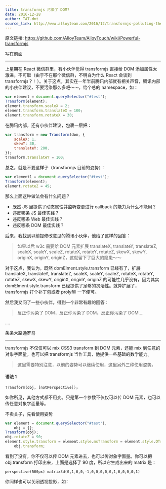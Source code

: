 ```yaml
---
title: transformjs 污染了 DOM?
date: 2016-12-28
author: TAT.dnt
source_link: http://www.alloyteam.com/2016/12/transformjs-polluting-the-dom/
---
```


<!-- {% raw %} - for jekyll -->

原文链接: <https://github.com/AlloyTeam/AlloyTouch/wiki/Powerful-transformjs>

写在前面  

* * *

上星期在 React 微信群里，有小伙伴觉得 transformjs 直接给 DOM 添加属性太激进，不可取（由于不在那个微信群，不明白为什么 React 会谈到 transformjs？！）。关于这点，其实在一年半前腾讯内部就有相关声音，腾讯内部的小伙伴建议，不要污染那么多吧～～，给个总的 namespace，如：

```javascript
var element = document.querySelector("#test");
Transform(element);
element.transform.scaleX = 2;
element.transform.translateX = 100;
element.transform.rotateX = 30;
```

在腾讯内部，还有小伙伴建议，包裹一层把：

```javascript
var transform = new Transform(dom, {
    scaleX: 1,
    skewY: 30,
    translateY: 200,
});
transform.translateY = 100;
```

总之，就是不要这样子（transformjs 目前的姿势）：

```javascript
var element1 = document.querySelector("#test");
Transform(element);
element.rotateZ = 45;
```

那么上面这种做法会有什么问题？

-   既然 JS 里提供了动态属性并监听变更进行 callback 的能力为什么不能用？
-   违反哪条 JS 最佳实践？
-   违反哪条 Web 最佳实践？
-   违反哪条 DOM 最佳实践？

后来，我找到以前提修改意见的腾讯小伙伴，他给了这样的回答：

> 如果以后 w3c 需要给 DOM 元素扩展 translateX, translateY, translateZ, scaleX, scaleY, scaleZ, rotateX, rotateY, rotateZ, skewX, skewY, originX, originY, originZ，这就留下了巨大的隐患～～

对于这点，我认为，既然 domElment.style.transform 已经有了，扩展 translateX, translateY, translateZ, scaleX, scaleY, scaleZ, rotateX, rotateY, rotateZ, skewX, skewY, originX, originY, originZ 的可能性几乎没有，因为其实 domElment.style.transform 已经提供了足够的灵活性。就算扩展了，transformjs 打个补丁包或者 prolyfill 一下便可。

然后我又问了一些小伙伴，得到一个非常有趣的回答：

> 反正你污染了 DOM，反正你污染了 DOM，反正你污染了 DOM....

....

条条大路通罗马  

* * *

transformjs 不仅仅可以 mix CSS3 transform 到 DOM 元素，还能 mix 到任意的对象字面量，也可以把 transformjs 当作工具，他提供一些基础的数学能力。

> 这里需要特别注意，以前的姿势可以继续使用，这里另外三种使用姿势。

#### 语法 1

    Transform(obj, [notPerspective]);

如你所见，其他方式都不用变。只是第一个参数不仅仅可以传 DOM 元素，也可以传任意对象字面量等。

不卖关子，先看使用姿势

```javascript
var element = document.querySelector("#test"),
    obj = {};
Transform(obj);
obj.rotateZ = 90;
element.style.transform = element.style.msTransform = element.style.OTransform = element.style.MozTransform = element.style.webkitTransform =
    obj.transform;
```

看到了没有，你不仅可以传 DOM 元素进去，也可以传对象字面量。你可以把 obj.transform 打印出来，上面是选择了 90 度，所以它生成出来的 matrix 是：

    perspective(500px) matrix3d(0,1,0,0,-1,0,0,0,0,0,1,0,0,0,0,1)

你同样也可以关闭透视投影，如：


<!-- {% endraw %} - for jekyll -->